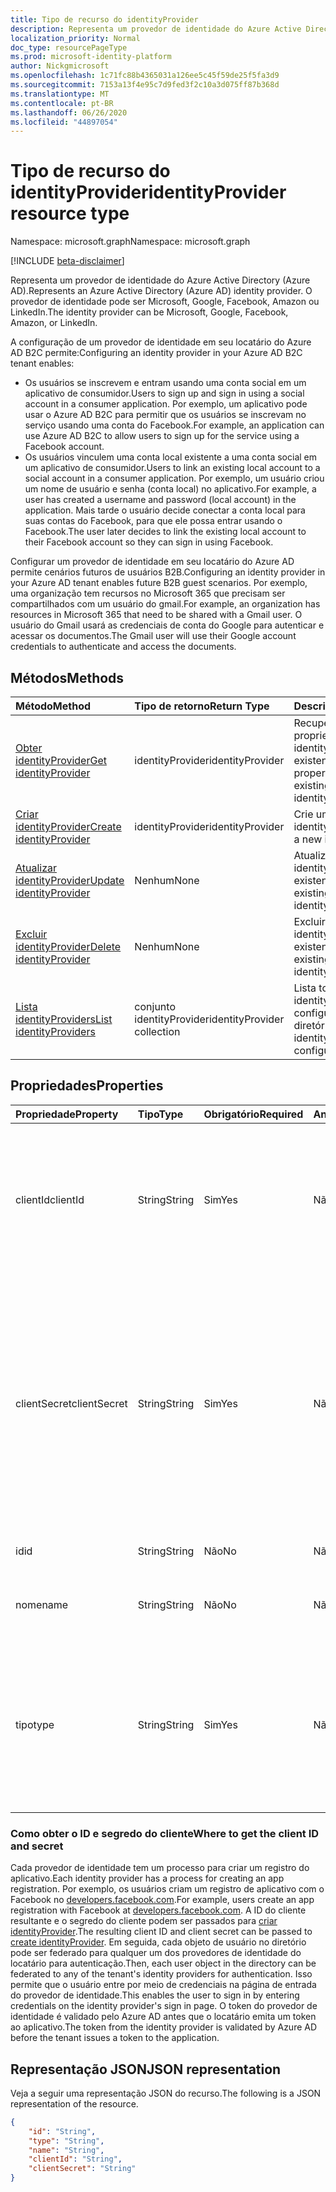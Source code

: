 ```yaml
---
title: Tipo de recurso do identityProvider
description: Representa um provedor de identidade do Azure Active Directory (Azure AD). O provedor de identidade pode ser Microsoft, Google, Facebook, Amazon ou LinkedIn.
localization_priority: Normal
doc_type: resourcePageType
ms.prod: microsoft-identity-platform
author: Nickgmicrosoft
ms.openlocfilehash: 1c71fc88b4365031a126ee5c45f59de25f5fa3d9
ms.sourcegitcommit: 7153a13f4e95c7d9fed3f2c10a3d075ff87b368d
ms.translationtype: MT
ms.contentlocale: pt-BR
ms.lasthandoff: 06/26/2020
ms.locfileid: "44897054"
---
```

# <a name="identityprovider-resource-type"></a><span data-ttu-id="413cc-104">Tipo de recurso do identityProvider</span><span class="sxs-lookup"><span data-stu-id="413cc-104">identityProvider resource type</span></span>

<span data-ttu-id="413cc-105">Namespace: microsoft.graph</span><span class="sxs-lookup"><span data-stu-id="413cc-105">Namespace: microsoft.graph</span></span>

[!INCLUDE [beta-disclaimer](../../includes/beta-disclaimer.md)]

<span data-ttu-id="413cc-106">Representa um provedor de identidade do Azure Active Directory (Azure AD).</span><span class="sxs-lookup"><span data-stu-id="413cc-106">Represents an Azure Active Directory (Azure AD) identity provider.</span></span> <span data-ttu-id="413cc-107">O provedor de identidade pode ser Microsoft, Google, Facebook, Amazon ou LinkedIn.</span><span class="sxs-lookup"><span data-stu-id="413cc-107">The identity provider can be Microsoft, Google, Facebook, Amazon, or LinkedIn.</span></span>

<span data-ttu-id="413cc-108">A configuração de um provedor de identidade em seu locatário do Azure AD B2C permite:</span><span class="sxs-lookup"><span data-stu-id="413cc-108">Configuring an identity provider in your Azure AD B2C tenant enables:</span></span>

* <span data-ttu-id="413cc-109">Os usuários se inscrevem e entram usando uma conta social em um aplicativo de consumidor.</span><span class="sxs-lookup"><span data-stu-id="413cc-109">Users to sign up and sign in using a social account in a consumer application.</span></span> <span data-ttu-id="413cc-110">Por exemplo, um aplicativo pode usar o Azure AD B2C para permitir que os usuários se inscrevam no serviço usando uma conta do Facebook.</span><span class="sxs-lookup"><span data-stu-id="413cc-110">For example, an application can use Azure AD B2C to allow users to sign up for the service using a Facebook account.</span></span>
* <span data-ttu-id="413cc-111">Os usuários vinculem uma conta local existente a uma conta social em um aplicativo de consumidor.</span><span class="sxs-lookup"><span data-stu-id="413cc-111">Users to link an existing local account to a social account in a consumer application.</span></span> <span data-ttu-id="413cc-112">Por exemplo, um usuário criou um nome de usuário e senha (conta local) no aplicativo.</span><span class="sxs-lookup"><span data-stu-id="413cc-112">For example, a user has created a username and password (local account) in the application.</span></span> <span data-ttu-id="413cc-113">Mais tarde o usuário decide conectar a conta local para suas contas do Facebook, para que ele possa entrar usando o Facebook.</span><span class="sxs-lookup"><span data-stu-id="413cc-113">The user later decides to link the existing local account to their Facebook account so they can sign in using Facebook.</span></span>

<span data-ttu-id="413cc-114">Configurar um provedor de identidade em seu locatário do Azure AD permite cenários futuros de usuários B2B.</span><span class="sxs-lookup"><span data-stu-id="413cc-114">Configuring an identity provider in your Azure AD tenant enables future B2B guest scenarios.</span></span> <span data-ttu-id="413cc-115">Por exemplo, uma organização tem recursos no Microsoft 365 que precisam ser compartilhados com um usuário do gmail.</span><span class="sxs-lookup"><span data-stu-id="413cc-115">For example, an organization has resources in Microsoft 365 that need to be shared with a Gmail user.</span></span> <span data-ttu-id="413cc-116">O usuário do Gmail usará as credenciais de conta do Google para autenticar e acessar os documentos.</span><span class="sxs-lookup"><span data-stu-id="413cc-116">The Gmail user will use their Google account credentials to authenticate and access the documents.</span></span>

## <a name="methods"></a><span data-ttu-id="413cc-117">Métodos</span><span class="sxs-lookup"><span data-stu-id="413cc-117">Methods</span></span>

| <span data-ttu-id="413cc-118">Método</span><span class="sxs-lookup"><span data-stu-id="413cc-118">Method</span></span>       | <span data-ttu-id="413cc-119">Tipo de retorno</span><span class="sxs-lookup"><span data-stu-id="413cc-119">Return Type</span></span>  |<span data-ttu-id="413cc-120">Descrição</span><span class="sxs-lookup"><span data-stu-id="413cc-120">Description</span></span>|
|:---------------|:--------|:----------|
|[<span data-ttu-id="413cc-121">Obter identityProvider</span><span class="sxs-lookup"><span data-stu-id="413cc-121">Get identityProvider</span></span>](../api/identityprovider-get.md) |<span data-ttu-id="413cc-122">identityProvider</span><span class="sxs-lookup"><span data-stu-id="413cc-122">identityProvider</span></span>|<span data-ttu-id="413cc-123">Recuperar as propriedades de um identityProvider existente.</span><span class="sxs-lookup"><span data-stu-id="413cc-123">Read properties of an existing identityProvider.</span></span>|
|[<span data-ttu-id="413cc-124">Criar identityProvider</span><span class="sxs-lookup"><span data-stu-id="413cc-124">Create identityProvider</span></span>](../api/identityprovider-post-identityproviders.md)|<span data-ttu-id="413cc-125">identityProvider</span><span class="sxs-lookup"><span data-stu-id="413cc-125">identityProvider</span></span>|<span data-ttu-id="413cc-126">Crie um novo identityProvider.</span><span class="sxs-lookup"><span data-stu-id="413cc-126">Create a new identityProvider.</span></span>|
|[<span data-ttu-id="413cc-127">Atualizar identityProvider</span><span class="sxs-lookup"><span data-stu-id="413cc-127">Update identityProvider</span></span>](../api/identityprovider-update.md)|<span data-ttu-id="413cc-128">Nenhum</span><span class="sxs-lookup"><span data-stu-id="413cc-128">None</span></span>|<span data-ttu-id="413cc-129">Atualize um identityProvider existente.</span><span class="sxs-lookup"><span data-stu-id="413cc-129">Update an existing identityProvider.</span></span>|
|[<span data-ttu-id="413cc-130">Excluir identityProvider</span><span class="sxs-lookup"><span data-stu-id="413cc-130">Delete identityProvider</span></span>](../api/identityprovider-delete.md)|<span data-ttu-id="413cc-131">Nenhum</span><span class="sxs-lookup"><span data-stu-id="413cc-131">None</span></span>|<span data-ttu-id="413cc-132">Excluir o identityProvider existente.</span><span class="sxs-lookup"><span data-stu-id="413cc-132">Delete an existing identityProvider.</span></span>|
|[<span data-ttu-id="413cc-133">Lista identityProviders</span><span class="sxs-lookup"><span data-stu-id="413cc-133">List identityProviders</span></span>](../api/identityprovider-list.md)|<span data-ttu-id="413cc-134">conjunto identityProvider</span><span class="sxs-lookup"><span data-stu-id="413cc-134">identityProvider collection</span></span>|<span data-ttu-id="413cc-135">Lista todos os identityProviders configurados do diretório.</span><span class="sxs-lookup"><span data-stu-id="413cc-135">List all identityProviders configured in a tenant.</span></span>|

## <a name="properties"></a><span data-ttu-id="413cc-136">Propriedades</span><span class="sxs-lookup"><span data-stu-id="413cc-136">Properties</span></span>

|<span data-ttu-id="413cc-137">Propriedade</span><span class="sxs-lookup"><span data-stu-id="413cc-137">Property</span></span>|<span data-ttu-id="413cc-138">Tipo</span><span class="sxs-lookup"><span data-stu-id="413cc-138">Type</span></span>|<span data-ttu-id="413cc-139">Obrigatório</span><span class="sxs-lookup"><span data-stu-id="413cc-139">Required</span></span>|<span data-ttu-id="413cc-140">Anulável</span><span class="sxs-lookup"><span data-stu-id="413cc-140">Nullable</span></span>|<span data-ttu-id="413cc-141">Descrição</span><span class="sxs-lookup"><span data-stu-id="413cc-141">Description</span></span>|
|:---------------|:--------|:--------|:--------|:----------|
|<span data-ttu-id="413cc-142">clientId</span><span class="sxs-lookup"><span data-stu-id="413cc-142">clientId</span></span>|<span data-ttu-id="413cc-143">String</span><span class="sxs-lookup"><span data-stu-id="413cc-143">String</span></span>|<span data-ttu-id="413cc-144">Sim</span><span class="sxs-lookup"><span data-stu-id="413cc-144">Yes</span></span>|<span data-ttu-id="413cc-145">Não</span><span class="sxs-lookup"><span data-stu-id="413cc-145">No</span></span>|<span data-ttu-id="413cc-146">ID do cliente para o aplicativo.</span><span class="sxs-lookup"><span data-stu-id="413cc-146">The client ID for the application.</span></span> <span data-ttu-id="413cc-147">Esta é a ID do cliente obtida ao registrar o aplicativo com o provedor de identidade.</span><span class="sxs-lookup"><span data-stu-id="413cc-147">This is the client ID obtained when registering the application with the identity provider.</span></span>|
|<span data-ttu-id="413cc-148">clientSecret</span><span class="sxs-lookup"><span data-stu-id="413cc-148">clientSecret</span></span>|<span data-ttu-id="413cc-149">String</span><span class="sxs-lookup"><span data-stu-id="413cc-149">String</span></span>|<span data-ttu-id="413cc-150">Sim</span><span class="sxs-lookup"><span data-stu-id="413cc-150">Yes</span></span>|<span data-ttu-id="413cc-151">Não</span><span class="sxs-lookup"><span data-stu-id="413cc-151">No</span></span>|<span data-ttu-id="413cc-152">O segredo do cliente para o aplicativo.</span><span class="sxs-lookup"><span data-stu-id="413cc-152">The client secret for the application.</span></span> <span data-ttu-id="413cc-153">Este é o segredo do cliente obtido ao registrar o aplicativo com o provedor de identidade.</span><span class="sxs-lookup"><span data-stu-id="413cc-153">This is the client secret obtained when registering the application with the identity provider.</span></span> <span data-ttu-id="413cc-154">Isso é somente para gravar.</span><span class="sxs-lookup"><span data-stu-id="413cc-154">This is write-only.</span></span> <span data-ttu-id="413cc-155">Uma operação de leitura retornará "\*\*\*\*".</span><span class="sxs-lookup"><span data-stu-id="413cc-155">A read operation will return "\*\*\*\*".</span></span>|
|<span data-ttu-id="413cc-156">id</span><span class="sxs-lookup"><span data-stu-id="413cc-156">id</span></span>|<span data-ttu-id="413cc-157">String</span><span class="sxs-lookup"><span data-stu-id="413cc-157">String</span></span>|<span data-ttu-id="413cc-158">Não</span><span class="sxs-lookup"><span data-stu-id="413cc-158">No</span></span>|<span data-ttu-id="413cc-159">Não</span><span class="sxs-lookup"><span data-stu-id="413cc-159">No</span></span>|<span data-ttu-id="413cc-160">O ID do provedor de identidade.</span><span class="sxs-lookup"><span data-stu-id="413cc-160">The ID of the identity provider.</span></span>|
|<span data-ttu-id="413cc-161">nome</span><span class="sxs-lookup"><span data-stu-id="413cc-161">name</span></span>|<span data-ttu-id="413cc-162">String</span><span class="sxs-lookup"><span data-stu-id="413cc-162">String</span></span>|<span data-ttu-id="413cc-163">Não</span><span class="sxs-lookup"><span data-stu-id="413cc-163">No</span></span>|<span data-ttu-id="413cc-164">Não</span><span class="sxs-lookup"><span data-stu-id="413cc-164">No</span></span>|<span data-ttu-id="413cc-165">O nome de exibição exclusivo do provedor de identidade.</span><span class="sxs-lookup"><span data-stu-id="413cc-165">The display name of the identity provider.</span></span>|
|<span data-ttu-id="413cc-166">tipo</span><span class="sxs-lookup"><span data-stu-id="413cc-166">type</span></span>|<span data-ttu-id="413cc-167">String</span><span class="sxs-lookup"><span data-stu-id="413cc-167">String</span></span>|<span data-ttu-id="413cc-168">Sim</span><span class="sxs-lookup"><span data-stu-id="413cc-168">Yes</span></span>|<span data-ttu-id="413cc-169">Não</span><span class="sxs-lookup"><span data-stu-id="413cc-169">No</span></span>|<span data-ttu-id="413cc-170">A identidade do provedor de identidade.</span><span class="sxs-lookup"><span data-stu-id="413cc-170">The identity provider type.</span></span> <span data-ttu-id="413cc-171">Deve ser um dos seguintes valores:</span><span class="sxs-lookup"><span data-stu-id="413cc-171">It must be one of the following values:</span></span> <ul><li/><span data-ttu-id="413cc-172">Microsoft</span><span class="sxs-lookup"><span data-stu-id="413cc-172">Microsoft</span></span><li/><span data-ttu-id="413cc-173">Google</span><span class="sxs-lookup"><span data-stu-id="413cc-173">Google</span></span><li/><span data-ttu-id="413cc-174">Amazon</span><span class="sxs-lookup"><span data-stu-id="413cc-174">Amazon</span></span><li/><span data-ttu-id="413cc-175">LinkedIn</span><span class="sxs-lookup"><span data-stu-id="413cc-175">LinkedIn</span></span><li/><span data-ttu-id="413cc-176">Facebook</span><span class="sxs-lookup"><span data-stu-id="413cc-176">Facebook</span></span></ul>|

### <a name="where-to-get-the-client-id-and-secret"></a><span data-ttu-id="413cc-177">Como obter o ID e segredo do cliente</span><span class="sxs-lookup"><span data-stu-id="413cc-177">Where to get the client ID and secret</span></span>

<span data-ttu-id="413cc-178">Cada provedor de identidade tem um processo para criar um registro do aplicativo.</span><span class="sxs-lookup"><span data-stu-id="413cc-178">Each identity provider has a process for creating an app registration.</span></span> <span data-ttu-id="413cc-179">Por exemplo, os usuários criam um registro de aplicativo com o Facebook no [developers.facebook.com](https://developers.facebook.com/).</span><span class="sxs-lookup"><span data-stu-id="413cc-179">For example, users create an app registration with Facebook at [developers.facebook.com](https://developers.facebook.com/).</span></span> <span data-ttu-id="413cc-180">A ID do cliente resultante e o segredo do cliente podem ser passados para [criar identityProvider](../api/identityprovider-post-identityproviders.md).</span><span class="sxs-lookup"><span data-stu-id="413cc-180">The resulting client ID and client secret can be passed to [create identityProvider](../api/identityprovider-post-identityproviders.md).</span></span> <span data-ttu-id="413cc-181">Em seguida, cada objeto de usuário no diretório pode ser federado para qualquer um dos provedores de identidade do locatário para autenticação.</span><span class="sxs-lookup"><span data-stu-id="413cc-181">Then, each user object in the directory can be federated to any of the tenant's identity providers for authentication.</span></span> <span data-ttu-id="413cc-182">Isso permite que o usuário entre por meio de credenciais na página de entrada do provedor de identidade.</span><span class="sxs-lookup"><span data-stu-id="413cc-182">This enables the user to sign in by entering credentials on the identity provider's sign in page.</span></span> <span data-ttu-id="413cc-183">O token do provedor de identidade é validado pelo Azure AD antes que o locatário emita um token ao aplicativo.</span><span class="sxs-lookup"><span data-stu-id="413cc-183">The token from the identity provider is validated by Azure AD before the tenant issues a token to the application.</span></span>

## <a name="json-representation"></a><span data-ttu-id="413cc-184">Representação JSON</span><span class="sxs-lookup"><span data-stu-id="413cc-184">JSON representation</span></span>

<span data-ttu-id="413cc-185">Veja a seguir uma representação JSON do recurso.</span><span class="sxs-lookup"><span data-stu-id="413cc-185">The following is a JSON representation of the resource.</span></span>

<!-- {
  "blockType": "resource",
  "@odata.type": "microsoft.graph.IdentityProvider"
} -->

```json
{
    "id": "String",
    "type": "String",
    "name": "String",
    "clientId": "String",
    "clientSecret": "String"
}
```
